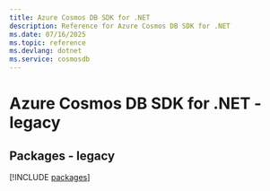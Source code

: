 ```yaml
---
title: Azure Cosmos DB SDK for .NET
description: Reference for Azure Cosmos DB SDK for .NET
ms.date: 07/16/2025
ms.topic: reference
ms.devlang: dotnet
ms.service: cosmosdb
---
```

# Azure Cosmos DB SDK for .NET - legacy
## Packages - legacy
[!INCLUDE [packages](cosmos-db-index.md)]